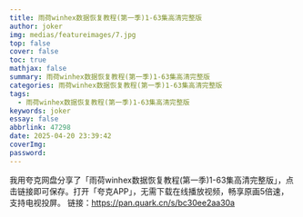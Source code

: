 ```yaml
---
title: 雨荷winhex数据恢复教程(第一季)1-63集高清完整版
author: joker
img: medias/featureimages/7.jpg
top: false
cover: false
toc: true
mathjax: false
summary: 雨荷winhex数据恢复教程(第一季)1-63集高清完整版
categories: 雨荷winhex数据恢复教程(第一季)1-63集高清完整版
tags:
  - 雨荷winhex数据恢复教程(第一季)1-63集高清完整版
keywords: joker
essay: false
abbrlink: 47298
date: 2025-04-20 23:39:42
coverImg:
password:
---
```


我用夸克网盘分享了「雨荷winhex数据恢复教程(第一季)1-63集高清完整版」，点击链接即可保存。打开「夸克APP」，无需下载在线播放视频，畅享原画5倍速，支持电视投屏。
链接：https://pan.quark.cn/s/bc30ee2aa30a
